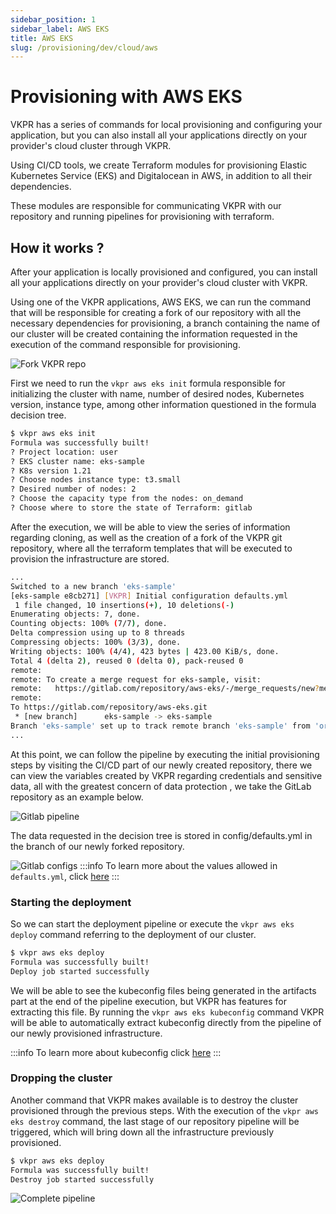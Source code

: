 ```yaml
---
sidebar_position: 1
sidebar_label: AWS EKS
title: AWS EKS
slug: /provisioning/dev/cloud/aws
---
```


# Provisioning with AWS EKS

VKPR has a series of commands for local provisioning and configuring your application, but you can also install all your applications directly on your provider's cloud cluster through VKPR.

Using CI/CD tools, we create Terraform modules for provisioning Elastic Kubernetes Service (EKS) and Digitalocean in AWS, in addition to all their dependencies.

These modules are responsible for communicating VKPR with our repository and running pipelines for provisioning with terraform.

## How it works ?

After your application is locally provisioned and configured, you can install all your applications directly on your provider's cloud cluster with VKPR.

Using one of the VKPR applications, AWS EKS, we can run the command that will be responsible for creating a fork of our repository with all the necessary dependencies for provisioning, a branch containing the name of our cluster will be created containing the information requested in the execution of the command responsible for provisioning.

![Fork VKPR repo](/img/cloud-dev/fork-repo.png)

First we need to run the `vkpr aws eks init` formula responsible for initializing the cluster with name, number of desired nodes, Kubernetes version, instance type, among other information questioned in the formula decision tree.

```sh
$ vkpr aws eks init
Formula was successfully built!
? Project location: user
? EKS cluster name: eks-sample
? K8s version 1.21
? Choose nodes instance type: t3.small
? Desired number of nodes: 2
? Choose the capacity type from the nodes: on_demand
? Choose where to store the state of Terraform: gitlab
```

After the execution, we will be able to view the series of information regarding cloning, as well as the creation of a fork of the VKPR git repository, where all the terraform templates that will be executed to provision the infrastructure are stored.

```sh
...
Switched to a new branch 'eks-sample'
[eks-sample e8cb271] [VKPR] Initial configuration defaults.yml
 1 file changed, 10 insertions(+), 10 deletions(-)
Enumerating objects: 7, done.
Counting objects: 100% (7/7), done.
Delta compression using up to 8 threads
Compressing objects: 100% (3/3), done.
Writing objects: 100% (4/4), 423 bytes | 423.00 KiB/s, done.
Total 4 (delta 2), reused 0 (delta 0), pack-reused 0
remote: 
remote: To create a merge request for eks-sample, visit:
remote:   https://gitlab.com/repository/aws-eks/-/merge_requests/new?merge_request%5Bsource_branch%5D=eks-sample
remote: 
To https://gitlab.com/repository/aws-eks.git
 * [new branch]      eks-sample -> eks-sample
Branch 'eks-sample' set up to track remote branch 'eks-sample' from 'origin'.
...
```

At this point, we can follow the pipeline by executing the initial provisioning steps by visiting the CI/CD part of our newly created repository, there we can view the variables created by VKPR regarding credentials and sensitive data, all with the greatest concern of data protection , we take the GitLab repository as an example below.

![Gitlab pipeline](/img/cloud-dev/initial-step-pipeline.png)

The data requested in the decision tree is stored in config/defaults.yml in the branch of our newly forked repository.

![Gitlab configs](/img/cloud-dev/configs-defaults.png)
:::info
To learn more about the values ​​allowed in `defaults.yml`, click [here](https://gitlab.com/vkpr/terraform-aws-eks)
:::

### Starting the deployment

So we can start the deployment pipeline or execute the `vkpr aws eks deploy` command referring to the deployment of our cluster.

```sh
$ vkpr aws eks deploy
Formula was successfully built!
Deploy job started successfully
```

We will be able to see the kubeconfig files being generated in the artifacts part at the end of the pipeline execution, but VKPR has features for extracting this file. By running the `vkpr aws eks kubeconfig` command VKPR will be able to automatically extract kubeconfig directly from the pipeline of our newly provisioned infrastructure.

:::info
To learn more about kubeconfig click [here](https://kubernetes.io/docs/concepts/configuration/organize-cluster-access-kubeconfig/)
:::

### Dropping the cluster

Another command that VKPR makes available is to destroy the cluster provisioned through the previous steps. With the execution of the `vkpr aws eks destroy` command, the last stage of our repository pipeline will be triggered, which will bring down all the infrastructure previously provisioned.

```sh
$ vkpr aws eks deploy
Formula was successfully built!
Destroy job started successfully
```

![Complete pipeline](/img/cloud-dev/pipeline-deploy.png)